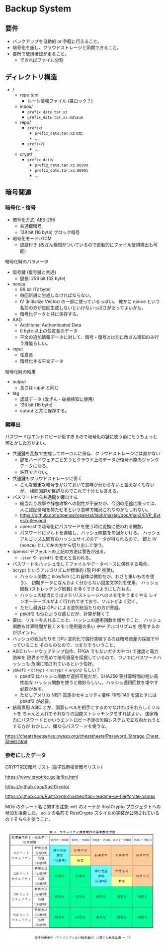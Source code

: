 # Backup System

## 要件

* バックアップを自動的 or 手軽に行えること。
* 暗号化を施し、クラウドストレージと同期できること。
* 要所で破損確認が走ること。
  * できればファイル分割

## ディレクトリ構造

* /
  * repo.toml
    * ルート情報ファイル (兼ロック？)
  * inbox/
    * `prefix_date.tar.xz`
    * `prefix_date.tar.xz.md5sum`
  * repo/
    * `prefix`/
      * `prefix_date.tar.xz` etc.
      * ...
    * `prefix2`/
      * ...
  * crypt/
    * `prefix_date`/
      * `prefix_date.tar.xz.00000`
      * `prefix_date.tar.xz.00001`
      * ...

## 暗号関連

### 暗号化・復号

* 暗号化方式: AES-256
  * 共通鍵暗号
  * 128 bit (16 byte) ブロック暗号
* 暗号化モード: GCM
  * 認証付き (改ざん検知がついているので自動的にファイル破損検出も可能)

暗号化時のパラメータ

* 暗号鍵 (復号鍵と共通)
  * 鍵長: 256 bit (32 byte)
* nonce
  * 96 bit (12 byte)
  * 毎回新規に生成しなければならない。
  * IV (Initialize Vector) の一部に使っているっぼい。
    確かに nonce という名前の方が毎回生成しないといけないっぽさがあってよいかも。
  * 暗号化データと共に保存する。
* AAD
  * Additional Authenticated Data
  * 0 byte 以上の任意長のデータ
  * 平文の追加情報データに対して、暗号・復号とは別に改ざん検知のみ行う機能らしい。
* input
  * 任意長
  * 暗号化する平文データ

暗号化時の結果

* output
  * 長さは input と同じ
* tag
  * 認証データ (改ざん・破損検知に使用)
  * 128 bit (16 byte)
  * output と共に保存する。

### 鍵導出

パスワードはエントロピーが低すぎるので暗号化の鍵に使う前にもうちょっと
何とかした方がよい。

* 共通鍵を乱数で生成してローカルに保存、クラウドストレージには置かない
  * 鍵をハードウェアごと失うとクラウド上のデータが復号不能のジャンクデータになる。
  * 許容できない。
* 共通鍵もクラウドストレージに置く
  * こんな厳重な暗号をかけておいて意味が分からないと言えなくもないが、
    検閲回避が目的なのでこれで十分とも言える。
* パスワードから共通鍵を導出する
  * 総当たり攻撃や辞書攻撃への耐性が不安だが、今回の用途に限っては、
    人に認証情報を持たせるという意味で結局これなのかもしれない。
  * <https://github.com/openssl/openssl/blob/master/doc/man3/EVP_BytesToKey.pod>
  * openssl で暗号化にパスワードを使う時に変換に使われる関数。
  * パスワードにソルトを連結し、ハッシュ関数を何回かかける。
    ハッシュアルゴリズム固有のハッシュサイズのデータが得られるので、
    鍵と IV (nonce) として左の方から切り出して使う。
* openssl デフォルトの上記の方法は警告が出る。
  * `-iter` や `-pbkdf2` を使えと言われる。
* パスワードをハッシュ化してファイルやデータベースに保存する場合、
  bcrypt というアルゴリズムが標準的 (現 PHP 推奨)。
  * ハッシュ関数に blowfish (これ自体は微妙だが、わざと重いものを使う)、
    初期データになんかよく分からない固定文字列を使用、
    ハッシュ回数 (ストレッチング回数) を多くできるようにしたもの。
  * ハッシュの総当たりはメモリ/ストレージへのメモ化をうまくやる
    レインボーテーブルがよく行われてきており、ソルトがよく効く。
  * ただし最近は GPU による並列総当たりの方が脅威。
  * pbkdf2 も似たような感じだが、計算が軽くて
* 要は、ソルトを入れることと、ハッシュの適用回数を増やすこと、
  ハッシュ関数も計算時間が長くメモリ使用量の多い ~~クソ~~ アルゴリズムを
  使用するのがポイント。
* ハッシュの総当たりを GPU 並列化で強行突破するのは暗号資産の採掘でやっていること
  そのものなので、つまりそういうこと。
* ASIC (ハードウェアチップ自作、FPGA でもないガチのやつ) で速度と電力効率を
  限界まで高めて暗号資産を採掘しているので、ついでにパスワードハッシュも
  危険に晒されているという恰好。
* `pbkdf2` < `bctypt` < `scrypt` < `argon2` らしい？
  * pbkdf2 はハッシュ関数が選択可能だが、SHA256 等計算時間の短い高性能な
    ハッシュ関数を使うと微妙らしい。。ハッシュ適用回数を増やす必要がある。
  * ただしアメリカ NIST 策定のセキュリティ要件 FIPS 140 を満たすには pbkdf2 が必要。
* 結局専用 ASIC とか、国家レベルを相手にするのでなければそれらしくソルトを
  ちゃんと入れてそれなりの回数ストレッチングをすればよい。
  国家権力にパスワードとかいうエントロピー不足の欠陥システムで立ち向かおうとする方が
  おかしい。嫌ならパスワードを使うな。

<https://cheatsheetseries.owasp.org/cheatsheets/Password_Storage_Cheat_Sheet.html>

### 参考にしたデータ

CRYPTREC暗号リスト (電子政府推奨暗号リスト)

<https://www.cryptrec.go.jp/list.html>

<https://github.com/RustCrypto/>

<https://github.com/RustCrypto/hashes?tab=readme-ov-file#crate-names>

MD5 のクレート名に関する注意:
`md5` のオーナが RustCrypto プロジェクトへの参加を拒否した。
`md-5` の名前で RustCrypto スタイルの実装が公開されているのでそちらを使うこと。

![Key Length](keylen.png)
